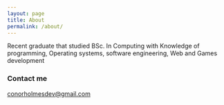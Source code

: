 ```yaml
---
layout: page
title: About
permalink: /about/
---
```


Recent graduate that studied BSc. In Computing with Knowledge of programming, Operating systems, software engineering, Web and Games development

### Contact me

[conorholmesdev@gmail.com](mailto:cpholmeswork@gmail.com)
